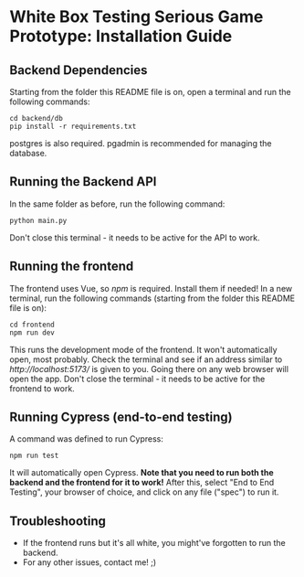 # White Box Testing Serious Game Prototype: Installation Guide

## Backend Dependencies
Starting from the folder this README file is on, open a terminal and run the following commands:
```
cd backend/db
pip install -r requirements.txt
```
postgres is also required. pgadmin is recommended for managing the database.

## Running the Backend API
In the same folder as before, run the following command:
```
python main.py
```
Don't close this terminal - it needs to be active for the API to work.

## Running the frontend
The frontend uses Vue, so *npm* is required. Install them if needed!
In a new terminal, run the following commands (starting from the folder this README file is on):
```
cd frontend
npm run dev
```
This runs the development mode of the frontend. It won't automatically open, most probably. Check the terminal and see if an address similar to *http://localhost:5173/* is given to you. Going there on any web browser will open the app.
Don't close the terminal - it needs to be active for the frontend to work.

## Running Cypress (end-to-end testing)
A command was defined to run Cypress:
```
npm run test
```
It will automatically open Cypress.  **Note that you need to run both the backend and the frontend for it to work!**
After this, select "End to End Testing", your browser of choice, and click on any file ("spec") to run it.

## Troubleshooting
- If the frontend runs but it's all white, you might've forgotten to run the backend.
- For any other issues, contact me! ;)